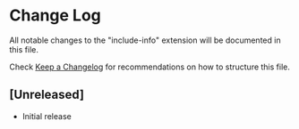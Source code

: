 # Change Log

All notable changes to the "include-info" extension will be documented in this file.

Check [Keep a Changelog](http://keepachangelog.com/) for recommendations on how to structure this file.

## [Unreleased]

- Initial release